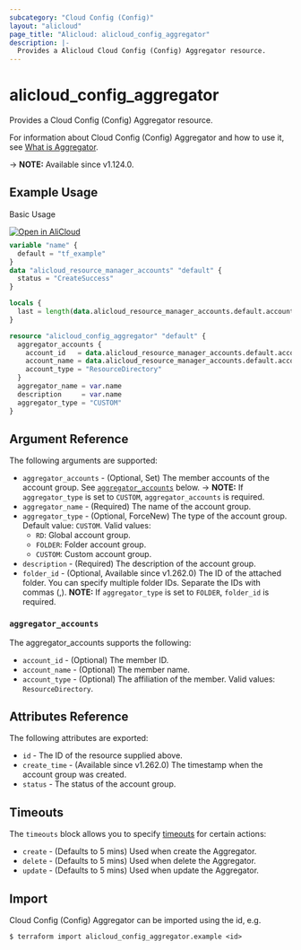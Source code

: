 ```yaml
---
subcategory: "Cloud Config (Config)"
layout: "alicloud"
page_title: "Alicloud: alicloud_config_aggregator"
description: |-
  Provides a Alicloud Cloud Config (Config) Aggregator resource.
---
```


# alicloud_config_aggregator

Provides a Cloud Config (Config) Aggregator resource.



For information about Cloud Config (Config) Aggregator and how to use it, see [What is Aggregator](https://www.alibabacloud.com/help/en/cloud-config/latest/api-config-2020-09-07-createaggregator).

-> **NOTE:** Available since v1.124.0.

## Example Usage

Basic Usage

<div style="display: block;margin-bottom: 40px;"><div class="oics-button" style="float: right;position: absolute;margin-bottom: 10px;">
  <a href="https://api.aliyun.com/terraform?resource=alicloud_config_aggregator&exampleId=649b656e-4929-2258-a2fd-fccccad863e8f43eefd3&activeTab=example&spm=docs.r.config_aggregator.0.649b656e49&intl_lang=EN_US" target="_blank">
    <img alt="Open in AliCloud" src="https://img.alicdn.com/imgextra/i1/O1CN01hjjqXv1uYUlY56FyX_!!6000000006049-55-tps-254-36.svg" style="max-height: 44px; max-width: 100%;">
  </a>
</div></div>

```terraform
variable "name" {
  default = "tf_example"
}
data "alicloud_resource_manager_accounts" "default" {
  status = "CreateSuccess"
}

locals {
  last = length(data.alicloud_resource_manager_accounts.default.accounts) - 1
}

resource "alicloud_config_aggregator" "default" {
  aggregator_accounts {
    account_id   = data.alicloud_resource_manager_accounts.default.accounts[local.last].account_id
    account_name = data.alicloud_resource_manager_accounts.default.accounts[local.last].display_name
    account_type = "ResourceDirectory"
  }
  aggregator_name = var.name
  description     = var.name
  aggregator_type = "CUSTOM"
}
```

## Argument Reference

The following arguments are supported:
* `aggregator_accounts` - (Optional, Set) The member accounts of the account group. See [`aggregator_accounts`](#aggregator_accounts) below.
-> **NOTE:** If `aggregator_type` is set to `CUSTOM`, `aggregator_accounts` is required.
* `aggregator_name` - (Required) The name of the account group.
* `aggregator_type` - (Optional, ForceNew) The type of the account group. Default value: `CUSTOM`. Valid values:
  - `RD`: Global account group.
  - `FOLDER`: Folder account group.
  - `CUSTOM`: Custom account group.
* `description` - (Required) The description of the account group.
* `folder_id` - (Optional, Available since v1.262.0) The ID of the attached folder. You can specify multiple folder IDs. Separate the IDs with commas (,). **NOTE:** If `aggregator_type` is set to `FOLDER`, `folder_id` is required.

### `aggregator_accounts`

The aggregator_accounts supports the following:
* `account_id` - (Optional) The member ID.
* `account_name` - (Optional) The member name.
* `account_type` - (Optional) The affiliation of the member. Valid values: `ResourceDirectory`.

## Attributes Reference

The following attributes are exported:
* `id` - The ID of the resource supplied above.
* `create_time` - (Available since v1.262.0) The timestamp when the account group was created.
* `status` - The status of the account group.

## Timeouts

The `timeouts` block allows you to specify [timeouts](https://developer.hashicorp.com/terraform/language/resources/syntax#operation-timeouts) for certain actions:
* `create` - (Defaults to 5 mins) Used when create the Aggregator.
* `delete` - (Defaults to 5 mins) Used when delete the Aggregator.
* `update` - (Defaults to 5 mins) Used when update the Aggregator.

## Import

Cloud Config (Config) Aggregator can be imported using the id, e.g.

```shell
$ terraform import alicloud_config_aggregator.example <id>
```
